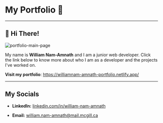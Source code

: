 # My Portfolio 💼

-----

## 👋 Hi There! 

![portfolio-main-page](https://github.com/user-attachments/assets/9f08b186-a3d9-431a-b973-d29c76e09fd8)

My name is **William Nam-Amnath** and I am a junior web developer. Click the link below to know more about who I am as a developer and the projects I've worked on.


**Visit my portfolio**: https://williamnam-amnath-portfolio.netlify.app/


-----


## My Socials

- **LinkedIn:** [linkedin.com/in/william-nam-amnath](linkedin.com/in/william-nam-amnath) 

- **Email:** william.nam-amnath@mail.mcgill.ca
